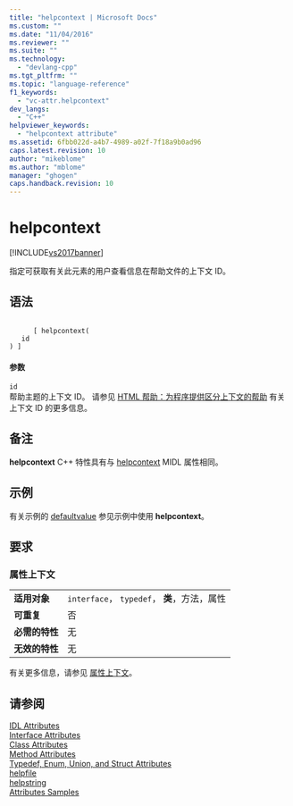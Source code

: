 ```yaml
---
title: "helpcontext | Microsoft Docs"
ms.custom: ""
ms.date: "11/04/2016"
ms.reviewer: ""
ms.suite: ""
ms.technology: 
  - "devlang-cpp"
ms.tgt_pltfrm: ""
ms.topic: "language-reference"
f1_keywords: 
  - "vc-attr.helpcontext"
dev_langs: 
  - "C++"
helpviewer_keywords: 
  - "helpcontext attribute"
ms.assetid: 6fbb022d-a4b7-4989-a02f-7f18a9b0ad96
caps.latest.revision: 10
author: "mikeblome"
ms.author: "mblome"
manager: "ghogen"
caps.handback.revision: 10
---
```

# helpcontext
[!INCLUDE[vs2017banner](../assembler/inline/includes/vs2017banner.md)]

指定可获取有关此元素的用户查看信息在帮助文件的上下文 ID。  
  
## 语法  
  
```  
  
      [ helpcontext(  
   id  
) ]  
```  
  
#### 参数  
 `id`  
 帮助主题的上下文 ID。  请参见 [HTML 帮助：为程序提供区分上下文的帮助](../mfc/html-help-context-sensitive-help-for-your-programs.md) 有关上下文 ID 的更多信息。  
  
## 备注  
 **helpcontext** C\+\+ 特性具有与 [helpcontext](http://msdn.microsoft.com/library/windows/desktop/aa366851) MIDL 属性相同。  
  
## 示例  
 有关示例的 [defaultvalue](../windows/defaultvalue.md) 参见示例中使用 **helpcontext**。  
  
## 要求  
  
### 属性上下文  
  
|||  
|-|-|  
|**适用对象**|`interface`， `typedef`， **类**，方法，属性|  
|**可重复**|否|  
|**必需的特性**|无|  
|**无效的特性**|无|  
  
 有关更多信息，请参见 [属性上下文](../windows/attribute-contexts.md)。  
  
## 请参阅  
 [IDL Attributes](../windows/idl-attributes.md)   
 [Interface Attributes](../windows/interface-attributes.md)   
 [Class Attributes](../windows/class-attributes.md)   
 [Method Attributes](../windows/method-attributes.md)   
 [Typedef, Enum, Union, and Struct Attributes](../windows/typedef-enum-union-and-struct-attributes.md)   
 [helpfile](../windows/helpfile.md)   
 [helpstring](../windows/helpstring.md)   
 [Attributes Samples](http://msdn.microsoft.com/zh-cn/558ebdb2-082f-44dc-b442-d8d33bf7bdb8)